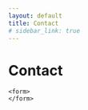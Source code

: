```yaml
---
layout: default
title: Contact
# sidebar_link: true
---
```

<div class="content">
    <h1 class="page-title">Contact</h1>

    <form>
    </form>
    

    
</div>